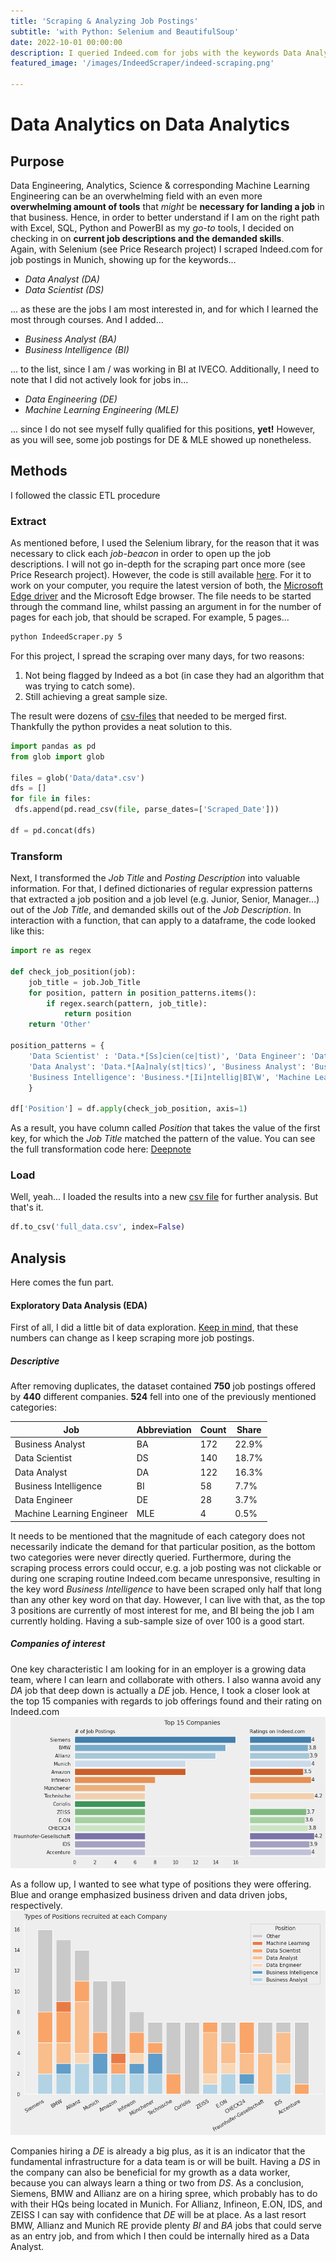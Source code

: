 ```yaml
---
title: 'Scraping & Analyzing Job Postings'
subtitle: 'with Python: Selenium and BeautifulSoup'
date: 2022-10-01 00:00:00
description: I queried Indeed.com for jobs with the keywords Data Analyst & Scientist, and Business Analyst & Intelligence to get a sense of the most demanded skills for these positions, and identifying employees with growing data teams.
featured_image: '/images/IndeedScraper/indeed-scraping.png'

---
```


# Data Analytics on Data Analytics

## Purpose

Data Engineering, Analytics, Science & corresponding Machine Learning Engineering can be an overwhelming field with an even more **overwhelming amount of tools** that *might* be **necessary for landing a job** in that business. Hence, in order to better understand if I am on the right path with Excel, SQL, Python and PowerBI as my *go-to* tools, I decided on checking in on **current job descriptions and the demanded skills**.  
Again, with Selenium (see Price Research project) I scraped Indeed.com for job postings in Munich, showing up for the keywords...

- *Data Analyst (DA)*
- *Data Scientist (DS)*

... as these are the jobs I am most interested in, and for which I learned the most through courses. And I added...

- *Business Analyst (BA)*
- *Business Intelligence (BI)*

... to the list, since I am / was working in BI at IVECO. Additionally, I need to note that I did not actively look for jobs in...

- *Data Engineering (DE)*
- *Machine Learning Engineering (MLE)*

... since I do not see myself fully qualified for this positions, **yet!** However, as you will see, some job postings for DE & MLE showed up nonetheless.

## Methods

I followed the classic ETL procedure

### Extract

As mentioned before, I used the Selenium library, for the reason that it was necessary to click each *job-beacon* in order to open up the job descriptions.
I will not go in-depth for the scraping part once more (see Price Research project). However, the code is still available [here](https://github.com/JosefMoosholzer/JosefMoosholzer.github.io/blob/main/downloads/IndeedScraper.py).
For it to work on your computer, you require the latest version of both, the [Microsoft Edge driver](%22https://developer.microsoft.com/en-us/microsoft-edge/tools/webdriver/%22) and the Microsoft Edge browser. The file needs to be started through the command line, whilst passing an argument in for the number of pages for each job, that should be scraped. For example, 5 pages...

```bash
python IndeedScraper.py 5
```

For this project, I spread the scraping over many days, for two reasons:

1. Not being flagged by Indeed as a bot (in case they had an algorithm that was trying to catch some).
2. Still achieving a great sample size.

The result were dozens of [csv-files](https://github.com/JosefMoosholzer/JosefMoosholzer.github.io/raw/main/downloads/data.zip) that needed to be merged first. Thankfully the python provides a neat solution to this.

```python
import pandas as pd
from glob import glob

files = glob('Data/data*.csv')
dfs = []
for file in files:
 dfs.append(pd.read_csv(file, parse_dates=['Scraped_Date']))

df = pd.concat(dfs)
```

### Transform

Next, I transformed the *Job Title* and *Posting Description* into valuable information. For that, I defined dictionaries of regular expression patterns that extracted a job position and a job level (e.g. Junior, Senior, Manager...) out of the *Job Title*, and demanded skills out of the *Job Description*. In interaction with a function, that can apply to a dataframe, the code looked like this:

```python
import re as regex

def check_job_position(job):
    job_title = job.Job_Title
    for position, pattern in position_patterns.items():
        if regex.search(pattern, job_title):
            return position
    return 'Other'

position_patterns = {
    'Data Scientist' : 'Data.*[Ss]cien(ce|tist)', 'Data Engineer': 'Data.*[Ee]ngineer',\
    'Data Analyst': 'Data.*[Aa]naly(st|tics)', 'Business Analyst': 'Business.*[Aa]naly(st|tics)',\
    'Business Intelligence': 'Business.*[Ii]ntellig|BI\W', 'Machine Learning': '[Mm]achine.?[Ll]earning'
    }

df['Position'] = df.apply(check_job_position, axis=1)
```

As a result, you have column called *Position* that takes the value of the first key, for which the *Job Title* matched the pattern of the value.
You can see the full transformation code here: [Deepnote]([Deepnote](https://deepnote.com/workspace/my-portfolio-jm-58009eb2-6da1-41a2-bb79-31b60e7dd847/project/Data-Analytics-on-Data-Analytics-58d3d682-32e5-4d21-bb24-f77f638c0a70/notebook/2.%20Transform-3c315f9f8ff6482ca9bd4f69016e6d31))

### Load

Well, yeah... I loaded the results into a new [csv file](/downloads/full_data.csv) for further analysis. But that's it.

```python
df.to_csv('full_data.csv', index=False)
```

## Analysis

Here comes the fun part.

#### Exploratory Data Analysis (EDA)

First of all, I did a little bit of data exploration. <u>Keep in mind</u>, that these numbers can change as I keep scraping more job postings.

##### Descriptive

After removing duplicates, the dataset contained **750** job postings offered by **440** different companies. **524** fell into one of the previously mentioned categories:

| Job                       | Abbreviation | Count | Share |
| ------------------------- | ------------ | ----- | ----- |
| Business Analyst          | BA           | 172   | 22.9% |
| Data Scientist            | DS           | 140   | 18.7% |
| Data Analyst              | DA           | 122   | 16.3% |
| Business Intelligence     | BI           | 58    | 7.7%  |
| Data Engineer             | DE           | 28    | 3.7%  |
| Machine Learning Engineer | MLE          | 4     | 0.5%  |

It needs to be mentioned that the magnitude of each category does not necessarily indicate the demand for that particular position, as the bottom two categories were never directly queried. Furthermore, during the scraping process errors could occur, e.g. a job posting was not clickable or during one scraping routine Indeed.com became unresponsive, resulting in the key word *Business Intelligence* to have been scraped only half that long than any other key word on that day.
However, I can live with that, as the top 3 positions are currently of most interest for me, and BI being the job I am currently holding. Having a sub-sample size of over 100 is a good start.

##### Companies of interest

One key characteristic I am looking for in an employer is a growing data team, where I can learn and collaborate with others. I also wanna avoid any *DA* job that deep down is actually a *DE* job. Hence, I took a closer look at the top 15 companies with regards to job offerings found and their rating on Indeed.com
![Top 15 Companies, # of Job Postings & Ratings on Indeed.com](/images/IndeedScraper/Top15Companies.png)

As a follow up, I wanted to see what type of positions they were offering. Blue and orange emphasized business driven and data driven jobs, respectively.
![Type of Positions recruited at each Company](/images/IndeedScraper/PositionsPerCompany.png)

Companies hiring a *DE* is already a big plus, as it is an indicator that the fundamental infrastructure for a data team is or will be built. Having a *DS* in the company can also be beneficial for my growth as a data worker, because you can always learn a thing or two from *DS*.
As a conclusion, Siemens, BMW and Allianz are on a hiring spree, which probably has to do with their HQs being located in Munich. For Allianz, Infineon, E.ON, IDS, and ZEISS I can say with confidence that *DE* will be at place.
As a last resort BMW, Allianz and Munich RE provide plenty *BI* and *BA* jobs that could serve as an entry job, and from which I then could be internally hired as a Data Analyst.